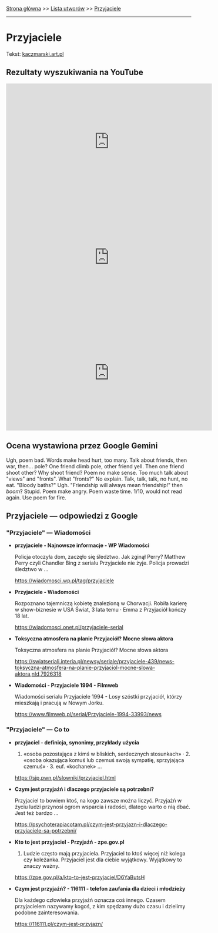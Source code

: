 [Strona główna](../index.md) >> [Lista utworów](../list.md) >> [Przyjaciele](491.md)

---

# Przyjaciele

Tekst: [kaczmarski.art.pl](https://www.kaczmarski.art.pl/tworczosc/wiersze/przyjaciele/)

## Rezultaty wyszukiwania na YouTube

<iframe width="560" height="315" src="https://www.youtube.com/embed/a8pFEEiSFPU?si=IdontcarewhotheIRSsendsImnotpayingtaxes" title="YouTube video player" frameborder="0" allow="accelerometer; autoplay; clipboard-write; encrypted-media; gyroscope; picture-in-picture; web-share" referrerpolicy="strict-origin-when-cross-origin" allowfullscreen></iframe>

<iframe width="560" height="315" src="https://www.youtube.com/embed/uAB3GS0E_m4?si=IdontcarewhotheIRSsendsImnotpayingtaxes" title="YouTube video player" frameborder="0" allow="accelerometer; autoplay; clipboard-write; encrypted-media; gyroscope; picture-in-picture; web-share" referrerpolicy="strict-origin-when-cross-origin" allowfullscreen></iframe>

<iframe width="560" height="315" src="https://www.youtube.com/embed/wdvtAFWQusY?si=IdontcarewhotheIRSsendsImnotpayingtaxes" title="YouTube video player" frameborder="0" allow="accelerometer; autoplay; clipboard-write; encrypted-media; gyroscope; picture-in-picture; web-share" referrerpolicy="strict-origin-when-cross-origin" allowfullscreen></iframe>

## Ocena wystawiona przez Google Gemini

Ugh, poem bad. Words make head hurt, too many. Talk about friends, then war, then... pole? One friend climb pole, other friend yell. Then one friend shoot other? Why shoot friend? Poem no make sense. Too much talk about "views" and "fronts". What "fronts?" No explain. Talk, talk, talk, no hunt, no eat. "Bloody baths?" Ugh. "Friendship will always mean friendship!" then *boom*? Stupid. Poem make angry. Poem waste time. 1/10, would not read again. Use poem for fire.


## Przyjaciele — odpowiedzi z Google

### "Przyjaciele" — Wiadomości

- **przyjaciele - Najnowsze informacje - WP Wiadomości**

    Policja otoczyła dom, zaczęło się śledztwo. Jak zginął Perry? Matthew Perry czyli Chandler Bing z serialu Przyjaciele nie żyje. Policja prowadzi śledztwo w ... 

   <https://wiadomosci.wp.pl/tag/przyjaciele>
- **Przyjaciele - Wiadomości**

    Rozpoznano tajemniczą kobietę znalezioną w Chorwacji. Robiła karierę w show-biznesie w USA Świat, 3 lata temu · Emma z Przyjaciół kończy 18 lat. 

   <https://wiadomosci.onet.pl/przyjaciele-serial>
- **Toksyczna atmosfera na planie Przyjaciół? Mocne słowa aktora**

    Toksyczna atmosfera na planie Przyjaciół? Mocne słowa aktora 

   <https://swiatseriali.interia.pl/newsy/seriale/przyjaciele-439/news-toksyczna-atmosfera-na-planie-przyjaciol-mocne-slowa-aktora,nId,7926318>
- **Wiadomości - Przyjaciele 1994 - Filmweb**

    Wiadomości serialu Przyjaciele 1994 - Losy szóstki przyjaciół, którzy mieszkają i pracują w Nowym Jorku. 

   <https://www.filmweb.pl/serial/Przyjaciele-1994-33993/news>

### "Przyjaciele" — Co to

- **przyjaciel - definicja, synonimy, przykłady użycia**

    1. «osoba pozostająca z kimś w bliskich, serdecznych stosunkach» · 2. «osoba okazująca komuś lub czemuś swoją sympatię, sprzyjająca czemuś» · 3. euf. «kochanek» ... 

   <https://sjp.pwn.pl/slowniki/przyjaciel.html>
- **Czym jest przyjaźń i dlaczego przyjaciele są potrzebni?**

    Przyjaciel to bowiem ktoś, na kogo zawsze można liczyć. Przyjaźń w życiu ludzi przynosi ogrom wsparcia i radości, dlatego warto o nią dbać. Jest też bardzo ... 

   <https://psychoterapiacotam.pl/czym-jest-przyjazn-i-dlaczego-przyjaciele-sa-potrzebni/>
- **Kto to jest przyjaciel - Przyjaźń - zpe.gov.pl**

    1. Ludzie często mają przyjaciela. Przyjaciel to ktoś więcej niż kolega czy koleżanka. Przyjaciel jest dla ciebie wyjątkowy. Wyjątkowy to znaczy ważny. 

   <https://zpe.gov.pl/a/kto-to-jest-przyjaciel/D6YaButsH>
- **Czym jest przyjaźń? - 116111 - telefon zaufania dla dzieci i młodzieży**

    Dla każdego człowieka przyjaźń oznacza coś innego. Czasem przyjacielem nazywamy kogoś, z kim spędzamy dużo czasu i dzielimy podobne zainteresowania. 

   <https://116111.pl/czym-jest-przyjazn/>

